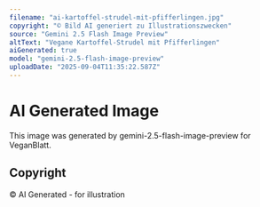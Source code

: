 ```yaml
---
filename: "ai-kartoffel-strudel-mit-pfifferlingen.jpg"
copyright: "© Bild AI generiert zu Illustrationszwecken"
source: "Gemini 2.5 Flash Image Preview"
altText: "Vegane Kartoffel-Strudel mit Pfifferlingen"
aiGenerated: true
model: "gemini-2.5-flash-image-preview"
uploadDate: "2025-09-04T11:35:22.587Z"
---
```


# AI Generated Image

This image was generated by gemini-2.5-flash-image-preview for VeganBlatt.

## Copyright
© AI Generated - for illustration
